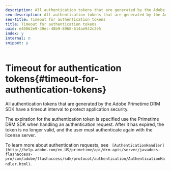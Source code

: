```yaml
---
description: All authentication tokens that are generated by the Adobe Primetime DRM SDK have a timeout interval to protect application security.
seo-description: All authentication tokens that are generated by the Adobe Primetime DRM SDK have a timeout interval to protect application security.
seo-title: Timeout for authentication tokens
title: Timeout for authentication tokens
uuid: e40862e9-39ec-48b9-8968-614ae942c2e5
index: y
internal: n
snippet: y
---
```


# Timeout for authentication tokens{#timeout-for-authentication-tokens}

All authentication tokens that are generated by the Adobe Primetime DRM SDK have a timeout interval to protect application security.

The expiration for the authentication token is specified use the Primetime DRM SDK when handling an authentication request. After it has expired, the token is no longer valid, and the user must authenticate again with the license server.

To learn more about authentication requests, see ` [AuthenticationHandler](http://help.adobe.com/en_US/primetime/api/drm-apis/server/javadocs-flashaccess-pro/com/adobe/flashaccess/sdk/protocol/authentication/AuthenticationHandler.html)`. 
